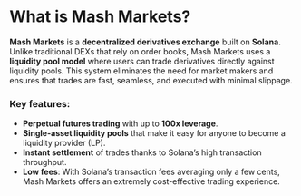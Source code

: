 # What is Mash Markets?

**Mash Markets** is a **decentralized derivatives exchange** built on **Solana**. Unlike traditional DEXs that rely on order books, Mash Markets uses a **liquidity pool model** where users can trade derivatives directly against liquidity pools. This system eliminates the need for market makers and ensures that trades are fast, seamless, and executed with minimal slippage.

### Key features:
- **Perpetual futures trading** with up to **100x leverage**.
- **Single-asset liquidity pools** that make it easy for anyone to become a liquidity provider (LP).
- **Instant settlement** of trades thanks to Solana’s high transaction throughput.
- **Low fees**: With Solana’s transaction fees averaging only a few cents, Mash Markets offers an extremely cost-effective trading experience.